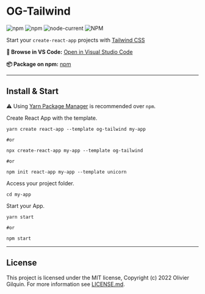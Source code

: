 # OG-Tailwind

![npm](https://img.shields.io/npm/v/cra-template-og-tailwind?label=npm%20package) ![npm](https://img.shields.io/npm/dt/cra-template-og-tailwind) ![node-current](https://img.shields.io/node/v/cra-template-og-tailwind) ![NPM](https://img.shields.io/npm/l/cra-template-og-tailwind) 

Start your `create-react-app` projects with [Tailwind CSS](https://tailwindcss.com/)

**📂 Browse in VS Code:** [Open in Visual Studio Code](https://open.vscode.dev/Olivier-OG/cra-template-og-tailwind)

**📦 Package on npm:** [npm](https://www.npmjs.com/package/cra-template-og-tailwind)

---

## Install & Start

⚠️ Using [Yarn Package Manager](https://yarnpkg.com) is recommended over `npm`.

Create React App with the template.

```shell
yarn create react-app --template og-tailwind my-app

#or

npx create-react-app my-app --template og-tailwind

#or

npm init react-app my-app --template unicorn
```

Access your project folder.

```shell
cd my-app
```

Start your App.

```shell
yarn start

#or

npm start
```
---

## License

This project is licensed under the MIT license, Copyright (c) 2022 Olivier Gilquin. For more information see [LICENSE.md](https://github.com/Olivier-OG/og-tailwind/blob/master/LICENSE.md).
